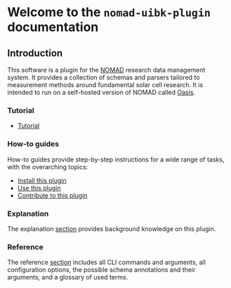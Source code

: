# Welcome to the `nomad-uibk-plugin` documentation

## Introduction

This software is a plugin for the [NOMAD](https://nomad-lab.eu/nomad-lab/) research data management system.
It provides a collection of schemas and parsers tailored to measurement methods around fundamental solar cell research.
It is intended to run on a self-hosted version of NOMAD called [Oasis](https://nomad-lab.eu/nomad-lab/nomad-oasis.html).

<div markdown="block" class="home-grid">
<div markdown="block">

### Tutorial

- [Tutorial](tutorial/tutorial.md)

</div>
<div markdown="block">

### How-to guides

How-to guides provide step-by-step instructions for a wide range of tasks, with the overarching topics:

- [Install this plugin](how_to/install_this_plugin.md)
- [Use this plugin](how_to/use_this_plugin.md)
- [Contribute to this plugin](how_to/contribute_to_this_plugin.md)

</div>

<div markdown="block">

### Explanation

The explanation [section](explanation/explanation.md) provides background knowledge on this plugin.

</div>
<div markdown="block">

### Reference

The reference [section](reference/references.md) includes all CLI commands and arguments, all configuration options,
the possible schema annotations and their arguments, and a glossary of used terms.

</div>
</div>

